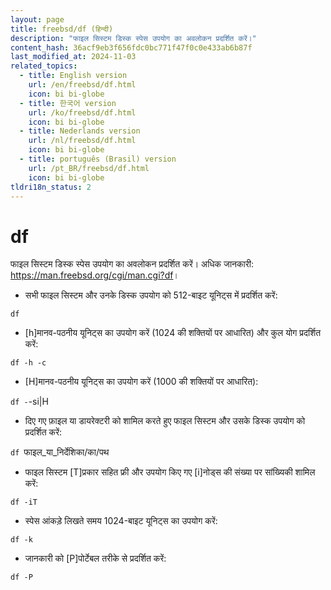 ```yaml
---
layout: page
title: freebsd/df (हिन्दी)
description: "फाइल सिस्टम डिस्क स्पेस उपयोग का अवलोकन प्रदर्शित करें।"
content_hash: 36acf9eb3f656fdc0bc771f47f0c0e433ab6b87f
last_modified_at: 2024-11-03
related_topics:
  - title: English version
    url: /en/freebsd/df.html
    icon: bi bi-globe
  - title: 한국어 version
    url: /ko/freebsd/df.html
    icon: bi bi-globe
  - title: Nederlands version
    url: /nl/freebsd/df.html
    icon: bi bi-globe
  - title: português (Brasil) version
    url: /pt_BR/freebsd/df.html
    icon: bi bi-globe
tldri18n_status: 2
---
```

# df

फाइल सिस्टम डिस्क स्पेस उपयोग का अवलोकन प्रदर्शित करें।
अधिक जानकारी: <https://man.freebsd.org/cgi/man.cgi?df>।

- सभी फाइल सिस्टम और उनके डिस्क उपयोग को 512-बाइट यूनिट्स में प्रदर्शित करें:

`df`

- [h]मानव-पठनीय यूनिट्स का उपयोग करें (1024 की शक्तियों पर आधारित) और कुल योग प्रदर्शित करें:

`df -h -c`

- [H]मानव-पठनीय यूनिट्स का उपयोग करें (1000 की शक्तियों पर आधारित):

`df -`<span class="tldr-var badge badge-pill bg-dark-lm bg-white-dm text-white-lm text-dark-dm font-weight-bold">-si|H</span>

- दिए गए फ़ाइल या डायरेक्टरी को शामिल करते हुए फाइल सिस्टम और उसके डिस्क उपयोग को प्रदर्शित करें:

`df `<span class="tldr-var badge badge-pill bg-dark-lm bg-white-dm text-white-lm text-dark-dm font-weight-bold">फाइल_या_निर्देशिका/का/पथ</span>

- फाइल सिस्टम [T]प्रकार सहित फ्री और उपयोग किए गए [i]नोड्स की संख्या पर सांख्यिकी शामिल करें:

`df -iT`

- स्पेस आंकड़े लिखते समय 1024-बाइट यूनिट्स का उपयोग करें:

`df -k`

- जानकारी को [P]पोर्टेबल तरीके से प्रदर्शित करें:

`df -P`
